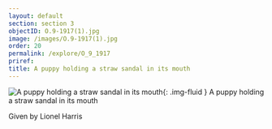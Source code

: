 ```yaml
---
layout: default
section: section 3
objectID: O.9-1917(1).jpg
image: /images/O.9-1917(1).jpg
order: 20
permalink: /explore/O_9_1917
priref:
title: A puppy holding a straw sandal in its mouth
---
```

![A puppy holding a straw sandal in its mouth]({{site.baseurl}}/images/O.9-1917(1).jpg){: .img-fluid }
A puppy holding a straw sandal in its mouth

Given by Lionel Harris
